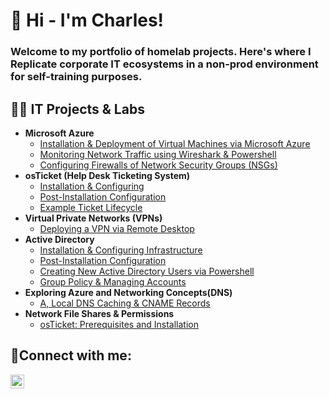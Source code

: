 ## <H1>👋 Hi - I'm Charles!</H1>
<h3>Welcome to my portfolio of homelab projects. Here's where I Replicate corporate IT ecosystems in a non-prod environment for self-training purposes.</h3>
<h2>👨‍💻 IT Projects & Labs</h2>


- <b>Microsoft Azure</b>
  - [Installation & Deployment of Virtual Machines via Microsoft Azure](https://github.com/charlessweet81/azure-setup)
  - [Monitoring Network Traffic using Wireshark & Powershell](https://github.com/charlessweet81/azure-network-protocols)
  - [Configuring Firewalls of Network Security Groups (NSGs)](https://github.com/charlessweet81/firewall-testing)
- <b>osTicket (Help Desk Ticketing System)</b>
  - [Installation & Configuring](https://github.com/charlessweet1/osticket-prereqs)
  - [Post-Installation Configuration](https://github.com/charlessweet81/post-install-config)
  - [Example Ticket Lifecycle](https://github.com/joshmadakorcc/ticket-lifecycle)
- <b>Virtual Private Networks (VPNs)</b>
  - [Deploying a VPN via Remote Desktop](https://github.com/charlessweet81/vpn-prereqs)
- <b>Active Directory</b>
  - [Installation & Configuring Infrastructure](https://github.com/charlessweet81/ad-prereqs)
  - [Post-Installation Configuration](https://github.com/charlessweet81/ad-post-install-config)
  - [Creating New Active Directory Users via Powershell](https://github.com/charlessweet81/ad-creating-users)
  - [Group Policy & Managing Accounts](https://github.com/charlessweet81/ad-group-policy)
- <b>Exploring Azure and Networking Concepts(DNS)</b>
  - [A, Local DNS Caching & CNAME Records](https://github.com/charlessweet81/dns-lab)
- <b>Network File Shares & Permissions</b>
  - [osTicket: Prerequisites and Installation](https://github.com/charlessweet81/network-file-sharing)


<h2>🤳Connect with me:</h2>

[<img align="left" alt="Josh | LinkedIn" width="22px" src="https://cdn.jsdelivr.net/npm/simple-icons@v3/icons/linkedin.svg" />][linkedin]

[linkedin]: https://linkedin.com/in/csweet81




<!--
**charlessweet81/charlessweet81** is a ✨ _special_ ✨ repository because its `README.md` (this file) appears on your GitHub profile.

Here are some ideas to get you started:

- 🔭 I’m currently working on ...
- 🌱 I’m currently learning ...
- 👯 I’m looking to collaborate on ...
- 🤔 I’m looking for help with ...
- 💬 Ask me about ...
- 📫 How to reach me: ...
- 😄 Pronouns: ...
- ⚡ Fun fact: ...
-->

